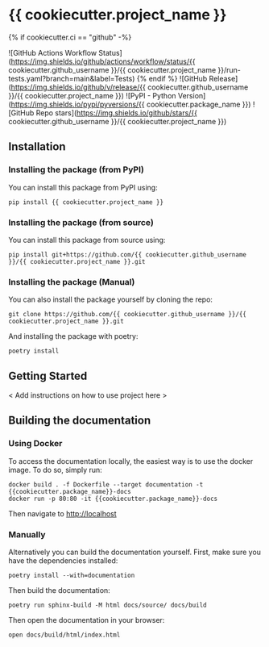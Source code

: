 # {{ cookiecutter.project_name }}

{% if cookiecutter.ci == "github" -%}

![GitHub Actions Workflow Status](https://img.shields.io/github/actions/workflow/status/{{ cookiecutter.github_username }}/{{ cookiecutter.project_name }}/run-tests.yaml?branch=main&label=Tests)
{% endif %}
![GitHub Release](https://img.shields.io/github/v/release/{{ cookiecutter.github_username }}/{{ cookiecutter.project_name }})
![PyPI - Python Version](https://img.shields.io/pypi/pyversions/{{ cookiecutter.package_name }})
![GitHub Repo stars](https://img.shields.io/github/stars/{{ cookiecutter.github_username }}/{{ cookiecutter.project_name }})

## Installation

### Installing the package (from PyPI)
You can install this package from PyPI using:
```shell
pip install {{ cookiecutter.project_name }}
```

### Installing the package (from source)
You can install this package from source using:
```shell
pip install git+https://github.com/{{ cookiecutter.github_username }}/{{ cookiecutter.project_name }}.git
```

### Installing the package (Manual)
You can also install the package yourself by cloning the repo:
```shell
git clone https://github.com/{{ cookiecutter.github_username }}/{{ cookiecutter.project_name }}.git
```

And installing the package with poetry:
```shell
poetry install
```

## Getting Started
< Add instructions on how to use project here >
## Building the documentation
### Using Docker
To access the documentation locally, the easiest way is to use the docker image. To do so, simply run:
```shell
docker build . -f Dockerfile --target documentation -t {{cookiecutter.package_name}}-docs
docker run -p 80:80 -it {{cookiecutter.package_name}}-docs
```
Then navigate to [http://localhost](http://localhost)

### Manually
Alternatively you can build the documentation yourself.
First, make sure you have the dependencies installed:
```shell
poetry install --with=documentation
```
Then build the documentation:
```shell
poetry run sphinx-build -M html docs/source/ docs/build
```
Then open the documentation in your browser:
```shell
open docs/build/html/index.html
```
